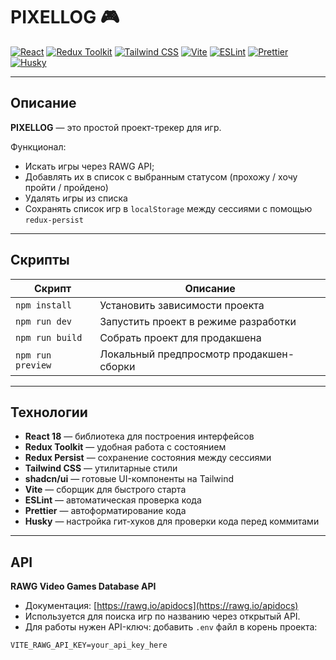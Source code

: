 # PIXELLOG 🎮

[![React](https://img.shields.io/badge/react-18.2.0-61DAFB?logo=react&logoColor=white)](https://react.dev/)
[![Redux Toolkit](https://img.shields.io/badge/redux--toolkit-1.9.5-764ABC?logo=redux&logoColor=white)](https://redux-toolkit.js.org/)
[![Tailwind CSS](https://img.shields.io/badge/tailwindcss-3.3.2-38B2AC?logo=tailwind-css&logoColor=white)](https://tailwindcss.com/)
[![Vite](https://img.shields.io/badge/vite-4.3.9-646CFF?logo=vite&logoColor=white)](https://vitejs.dev/)
[![ESLint](https://img.shields.io/badge/eslint-8.56.0-4B32C3?logo=eslint&logoColor=white)](https://eslint.org/)
[![Prettier](https://img.shields.io/badge/prettier-3.2.5-F7B93E?logo=prettier&logoColor=white)](https://prettier.io/)
[![Husky](https://img.shields.io/badge/husky-9.0.11-1D3442?logo=github&logoColor=white)](https://typicode.github.io/husky)

---

## Описание

**PIXELLOG** — это простой проект-трекер для игр.

Функционал:

- Искать игры через RAWG API;
- Добавлять их в список с выбранным статусом (прохожу / хочу пройти / пройдено)
- Удалять игры из списка
- Сохранять список игр в `localStorage` между сессиями с помощью `redux-persist`

---

## Скрипты

| Скрипт            | Описание                                |
| ----------------- | --------------------------------------- |
| `npm install`     | Установить зависимости проекта          |
| `npm run dev`     | Запустить проект в режиме разработки    |
| `npm run build`   | Собрать проект для продакшена           |
| `npm run preview` | Локальный предпросмотр продакшен-сборки |

---

## Технологии

- **React 18** — библиотека для построения интерфейсов
- **Redux Toolkit** — удобная работа с состоянием
- **Redux Persist** — сохранение состояния между сессиями
- **Tailwind CSS** — утилитарные стили
- **shadcn/ui** — готовые UI-компоненты на Tailwind
- **Vite** — сборщик для быстрого старта
- **ESLint** — автоматическая проверка кода
- **Prettier** — автоформатирование кода
- **Husky** — настройка гит-хуков для проверки кода перед коммитами

---

## API

**RAWG Video Games Database API**

- Документация: [https://rawg.io/apidocs](https://rawg.io/apidocs)
- Используется для поиска игр по названию через открытый API.
- Для работы нужен API-ключ:
  добавить `.env` файл в корень проекта:

```env
VITE_RAWG_API_KEY=your_api_key_here
```
